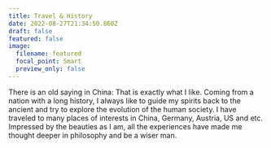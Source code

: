```yaml
---
title: Travel & History
date: 2022-08-27T21:34:50.860Z
draft: false
featured: false
image:
  filename: featured
  focal_point: Smart
  preview_only: false
---
```

There is an old saying in China: 
That is exactly what I like. Coming from a nation with a long history, I always like to guide my spirits back to the ancient and try to explore the evolution of the human society. I have traveled to many places of interests in China, Germany, Austria, US and etc. Impressed by the beauties as I am, all the experiences have made me thought deeper in philosophy and be a wiser man. 